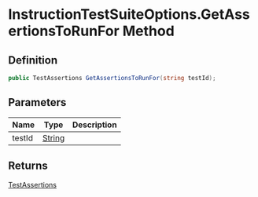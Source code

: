 # InstructionTestSuiteOptions.GetAssertionsToRunFor Method
## Definition

```c#
public TestAssertions GetAssertionsToRunFor(string testId);
```

## Parameters

| Name | Type | Description |
| ---- | ---- | ----------- |
| testId | [String](https://learn.microsoft.com/en-gb/dotnet/api/System.String) |  |

## Returns

[TestAssertions](MrKWatkins.EmulatorTestSuites.Z80.Instruction.TestAssertions.md)
